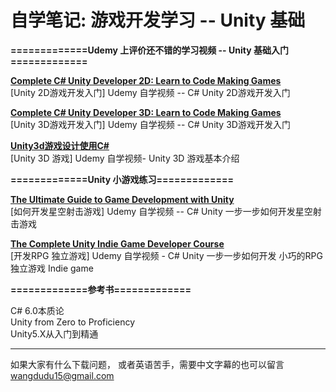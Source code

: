 # 自学笔记: 游戏开发学习 -- Unity 基础

**=============Udemy 上评价还不错的学习视频 -- Unity 基础入门=============**

**[Complete C# Unity Developer 2D: Learn to Code Making Games](https://github.com/sweet-melone/game-unity/wiki/2D)** <br/>
[Unity  2D游戏开发入门] Udemy 自学视频 -- C# Unity  2D游戏开发入门

**[Complete C# Unity Developer 3D: Learn to Code Making Games](https://github.com/sweet-melone/game-unity/wiki/3D)** <br/>
[Unity 3D游戏开发入门] Udemy 自学视频 -- C# Unity  3D游戏开发入门


**[Unity3d游戏设计使用C#](https://github.com/sweet-melone/game-unity/wiki/basic)** <br/>
[Unity 3D 游戏] Udemy 自学视频- Unity 3D 游戏基本介绍 


**=============Unity 小游戏练习=============**

**[The Ultimate Guide to Game Development with Unity](https://github.com/sweet-melone/game-unity/wiki/galaxy-shooter)** <br/>
[如何开发星空射击游戏] Udemy 自学视频 -- C# Unity 一步一步如何开发星空射击游戏

**[The Complete Unity Indie Game Developer Course](https://github.com/sweet-melone/game-unity/wiki/indie)** <br/>
[开发RPG 独立游戏] Udemy 自学视频 - C# Unity  一步一步如何开发 小巧的RPG 独立游戏 Indie game  


**=============参考书=============**

C# 6.0本质论<br/>
Unity from Zero to Proficiency<br/>
Unity5.X从入门到精通<br/>


-----------------------------------------------

如果大家有什么下载问题， 或者英语苦手，需要中文字幕的也可以留言<br/>
wangdudu15@gmail.com

